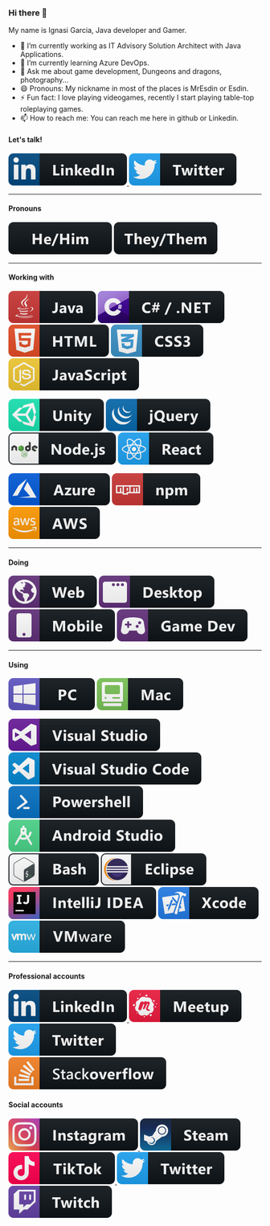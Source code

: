 ### Hi there 👋

My name is Ignasi Garcia, Java developer and Gamer.

- 🔭 I’m currently working as IT Advisory Solution Architect with Java Applications.
- 🌱 I’m currently learning Azure DevOps.
- 💬 Ask me about game development, Dungeons and dragons, photography...
- 😄 Pronouns: My nickname in most of the places is MrEsdin or Esdin.
- ⚡ Fun fact: I love playing videogames, recently I start playing table-top roleplaying games.
- 📫 How to reach me: You can reach me here in github or Linkedin.


#### Let's talk!

   <p>
      <a href="https://www.linkedin.com/in/ignasi-garc%C3%ADa/" target="_blank">
         <img src="https://github.com/MikeCodesDotNET/ColoredBadges/blob/master/svg/social/linkedin.svg" />
      </a>
      <a href="https://twitter.com/igngaf" target="_blank">
         <img src="https://github.com/MikeCodesDotNET/ColoredBadges/blob/master/svg/social/twitter.svg" />
      </a>
      <!--
      <a href="" target="_blank">
         <img src="https://github.com/MikeCodesDotNET/ColoredBadges/blob/master/svg/social/reddit.svg" />
      </a>
      -->
   </p>

---


#### Pronouns

   <p>
      <img src="https://github.com/MikeCodesDotNET/ColoredBadges/blob/master/svg/pronouns/hehim.svg" />
      <img src="https://github.com/MikeCodesDotNET/ColoredBadges/blob/master/svg/pronouns/theythem.svg" />
   </p>

---


#### Working with

   <p>
      <!-- Languages -->
      <img src="https://github.com/MikeCodesDotNET/ColoredBadges/blob/master/svg/dev/languages/java.svg" />
      <img src="https://github.com/MikeCodesDotNET/ColoredBadges/raw/master/svg/dev/languages/csharp_dotnet.svg" />
      <img src="https://github.com/MikeCodesDotNET/ColoredBadges/blob/master/svg/dev/languages/html.svg" />
      <img src="https://github.com/MikeCodesDotNET/ColoredBadges/blob/master/svg/dev/languages/css3.svg" />
      <img src="https://github.com/MikeCodesDotNET/ColoredBadges/blob/master/svg/dev/languages/js.svg" />
   </p>
   <p>
      <!-- Frameworks -->
      <img src="https://github.com/MikeCodesDotNET/ColoredBadges/blob/master/svg/dev/frameworks/unity.svg" />
      <img src="https://github.com/MikeCodesDotNET/ColoredBadges/blob/master/svg/dev/frameworks/jquery.svg" />
      <img src="https://github.com/MikeCodesDotNET/ColoredBadges/blob/master/svg/dev/frameworks/nodejs.svg" />
      <img src="https://github.com/MikeCodesDotNET/ColoredBadges/blob/master/svg/dev/frameworks/react.svg" />
   </p>
   <p>
      <!-- Services -->
      <img src="https://github.com/MikeCodesDotNET/ColoredBadges/blob/master/svg/dev/services/azure.svg" />
      <img src="https://github.com/MikeCodesDotNET/ColoredBadges/blob/master/svg/dev/services/npm.svg" />
      <img src="https://github.com/MikeCodesDotNET/ColoredBadges/blob/master/svg/dev/services/aws.svg" />
   </p>

---


#### Doing

   <p>
      <img src="https://github.com/MikeCodesDotNET/ColoredBadges/blob/master/svg/dev/misc/web.svg" />
      <img src="https://github.com/MikeCodesDotNET/ColoredBadges/blob/master/svg/dev/misc/desktop.svg" />
      <img src="https://github.com/MikeCodesDotNET/ColoredBadges/blob/master/svg/dev/misc/mobile.svg" />
      <img src="https://github.com/MikeCodesDotNET/ColoredBadges/blob/master/svg/dev/misc/gamedev.svg" />
   </p>

---


#### Using

   <p>
      <!-- Devices -->
      <img src="https://github.com/MikeCodesDotNET/ColoredBadges/blob/master/svg/devices/pc.svg" />
      <img src="https://github.com/MikeCodesDotNET/ColoredBadges/blob/master/svg/devices/mac.svg" />
   </p>
   <p>
      <!-- Tools -->
      <img src="https://github.com/MikeCodesDotNET/ColoredBadges/blob/master/svg/dev/tools/visualstudio.svg" />
      <img src="https://github.com/MikeCodesDotNET/ColoredBadges/blob/master/svg/dev/tools/visualstudio_code.svg" />
      <img src="https://github.com/MikeCodesDotNET/ColoredBadges/blob/master/svg/dev/tools/powershell.svg" />
      <img src="https://github.com/MikeCodesDotNET/ColoredBadges/blob/master/svg/dev/tools/android_studio.svg" />
      <img src="https://github.com/MikeCodesDotNET/ColoredBadges/blob/master/svg/dev/tools/bash.svg" />
      <img src="https://github.com/MikeCodesDotNET/ColoredBadges/blob/master/svg/dev/tools/eclipse.svg" />
      <img src="https://github.com/MikeCodesDotNET/ColoredBadges/blob/master/svg/dev/tools/jetbrains_intellij.svg" />
      <img src="https://github.com/MikeCodesDotNET/ColoredBadges/blob/master/svg/dev/tools/xcode.svg" />
      <img src="https://github.com/MikeCodesDotNET/ColoredBadges/blob/master/svg/dev/tools/vmware.svg" />
   </p>

---


#### Professional accounts

   <p>
      <a href="https://www.linkedin.com/in/ignasi-garc%C3%ADa/" target="_blank">
         <img src="https://github.com/MikeCodesDotNET/ColoredBadges/blob/master/svg/social/linkedin.svg" />
      </a>
      <a href="https://www.meetup.com/es-ES/members/221947547/" target="_blank">
         <img src="https://github.com/MikeCodesDotNET/ColoredBadges/blob/master/svg/social/meetup.svg" />
      </a>
      <a href="https://twitter.com/igngaf" target="_blank">
         <img src="https://github.com/MikeCodesDotNET/ColoredBadges/blob/master/svg/social/twitter.svg" />
      </a>
      <a href="https://stackexchange.com/users/10106135/mresdin" target="_blank">
         <img src="https://github.com/MikeCodesDotNET/ColoredBadges/blob/master/svg/social/stackoverflow.svg" />
      </a>
   </p>


#### Social accounts

   <p>
      <a href="https://www.instagram.com/mresdin/" target="_blank">
         <img src="https://github.com/MikeCodesDotNET/ColoredBadges/blob/master/svg/social/instagram.svg" />
      </a>
      <a href="https://steamcommunity.com/id/mresdin/" target="_blank">
         <img src="https://github.com/MikeCodesDotNET/ColoredBadges/blob/master/svg/social/steam.svg" />
      </a>
      <a href="https://www.tiktok.com/@mresdin" target="_blank">
         <img src="https://github.com/MikeCodesDotNET/ColoredBadges/blob/master/svg/social/tiktok.svg" />
      </a>
      <a href="https://twitter.com/mresdin" target="_blank">
         <img src="https://github.com/MikeCodesDotNET/ColoredBadges/blob/master/svg/social/twitter.svg" />
      </a>
      <a href="https://www.twitch.tv/mresdin" target="_blank">
         <img src="https://github.com/MikeCodesDotNET/ColoredBadges/blob/master/svg/streaming/twitch.svg" />
      </a>
   </p>
